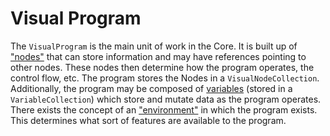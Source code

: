 # Visual Program

The `VisualProgram` is the main unit of work in the Core. It is built up of ["nodes"](nodes.md) that can store information and may have references pointing to other nodes. These nodes then determine how the program operates, the control flow, etc. The program stores the Nodes in a `VisualNodeCollection`. Additionally, the program may be composed of [variables](variables.md) (stored in a `VariableCollection`) which store and mutate data as the program operates. There exists the concept of an ["environment"](environment.md) in which the program exists. This determines what sort of features are available to the program.